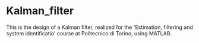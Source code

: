 # Kalman_filter
This is the design of a Kalman filter, realized for the 'Estimation, filtering and system identificatio' course at Politecnico di Torino, using MATLAB.
